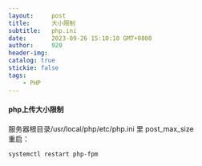 ```yaml
---
layout:     post
title:      大小限制
subtitle:   php.ini
date:       2023-09-26 15:10:10 GMT+0800
author:     920
header-img: 
catalog: true
stickie: false
tags:
    - PHP
---
```



#### php上传大小限制


服务器根目录/usr/local/php/etc/php.ini 里 post_max_size  
重启：  
```
systemctl restart php-fpm
```
